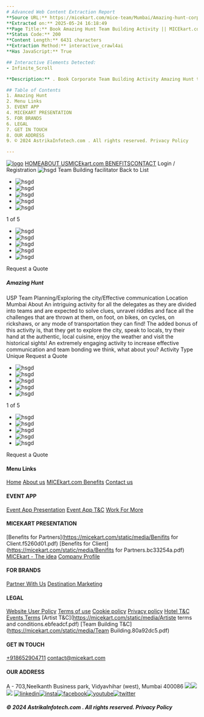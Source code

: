 ```yaml
---
# Advanced Web Content Extraction Report
**Source URL:** https://micekart.com/mice-team/Mumbai/Amazing-hunt-corporate-team-building/NjE=
**Extracted on:** 2025-05-24 16:18:49
**Page Title:** Book Amazing Hunt Team Building Activity || MICEkart.com
**Status Code:** 200
**Content Length:** 6431 characters
**Extraction Method:** interactive_crawl4ai
**Has JavaScript:** True

## Interactive Elements Detected:
- Infinite_Scroll

**Description:** . Book Corporate Team Building Activity Amazing Hunt through MICEkart.com for Best Deals.The one stop for all your Artiste requirements while planning your Corporate Event.

## Table of Contents
1. Amazing Hunt
2. Menu Links
3. EVENT APP
4. MICEKART PRESENTATION
5. FOR BRANDS
6. LEGAL
7. GET IN TOUCH
8. OUR ADDRESS
9. © 2024 AstrikaInfotech.com . All rights reserved. Privacy Policy

---
```


[![logo](https://micekart.com/static/media/logo.ae758ead.png)](https://micekart.com/home)
[](https://micekart.com/mice-team/Mumbai/Amazing-hunt-corporate-team-building/NjE=)[HOME](https://micekart.com/home)[](https://micekart.com/mice-team/Mumbai/Amazing-hunt-corporate-team-building/NjE=)[ABOUT US](https://micekart.com/about)[](https://micekart.com/mice-team/Mumbai/Amazing-hunt-corporate-team-building/NjE=)[MICEkart.com BENEFITS](https://micekart.com/benefits)[](https://micekart.com/mice-team/Mumbai/Amazing-hunt-corporate-team-building/NjE=)[CONTACT](https://micekart.com/contact)
Login / Registration
![hsgd](https://micekart.com/static/media/loader.15ef94cf.svg)
Team Building facilitator
Back to List
  * ![hsgd](https://micekart-upload-files-new.s3.ap-south-1.amazonaws.com/uploads/TEAMBUILDER_SLIDER_IMG/Slide41594296074742.JPG)
  * ![hsgd](https://micekart-upload-files-new.s3.ap-south-1.amazonaws.com/uploads/TEAMBUILDER_SLIDER_IMG/Slide11594296094049.JPG)
  * ![hsgd](https://micekart-upload-files-new.s3.ap-south-1.amazonaws.com/uploads/TEAMBUILDER_SLIDER_IMG/Slide21594296094060.JPG)
  * ![hsgd](https://micekart-upload-files-new.s3.ap-south-1.amazonaws.com/uploads/TEAMBUILDER_SLIDER_IMG/Slide31594296094078.JPG)
  * ![hsgd](https://micekart-upload-files-new.s3.ap-south-1.amazonaws.com/uploads/TEAMBUILDER_SLIDER_IMG/Slide51594296094093.JPG)


1 of 5
  * ![hsgd](https://micekart-upload-files-new.s3.ap-south-1.amazonaws.com/uploads/TEAMBUILDER_SLIDER_IMG/Slide41594296074742.JPG)
  * ![hsgd](https://micekart-upload-files-new.s3.ap-south-1.amazonaws.com/uploads/TEAMBUILDER_SLIDER_IMG/Slide11594296094049.JPG)
  * ![hsgd](https://micekart-upload-files-new.s3.ap-south-1.amazonaws.com/uploads/TEAMBUILDER_SLIDER_IMG/Slide21594296094060.JPG)
  * ![hsgd](https://micekart-upload-files-new.s3.ap-south-1.amazonaws.com/uploads/TEAMBUILDER_SLIDER_IMG/Slide31594296094078.JPG)
  * ![hsgd](https://micekart-upload-files-new.s3.ap-south-1.amazonaws.com/uploads/TEAMBUILDER_SLIDER_IMG/Slide51594296094093.JPG)


Request a Quote
##### Amazing Hunt
USP
Team Planning/Exploring the city/Effective communication
Location
Mumbai
About
An intriguing activity for all the delegates as they are divided into teams and are expected to solve clues, unravel riddles and face all the challenges that are thrown at them, on foot, on bikes, on cycles, on rickshaws, or any mode of transportation they can find! The added bonus of this activity is, that they get to explore the city, speak to locals, try their hand at the authentic, local cuisine, enjoy the weather and visit the historical sights! An extremely engaging activity to increase effective communication and team bonding we think, what about you? 
Activity Type
Unique
Request a Quote
  * ![hsgd](https://micekart-upload-files-new.s3.ap-south-1.amazonaws.com/uploads/TEAMBUILDER_SLIDER_IMG/Slide41594296074742.JPG)
  * ![hsgd](https://micekart-upload-files-new.s3.ap-south-1.amazonaws.com/uploads/TEAMBUILDER_SLIDER_IMG/Slide11594296094049.JPG)
  * ![hsgd](https://micekart-upload-files-new.s3.ap-south-1.amazonaws.com/uploads/TEAMBUILDER_SLIDER_IMG/Slide21594296094060.JPG)
  * ![hsgd](https://micekart-upload-files-new.s3.ap-south-1.amazonaws.com/uploads/TEAMBUILDER_SLIDER_IMG/Slide31594296094078.JPG)
  * ![hsgd](https://micekart-upload-files-new.s3.ap-south-1.amazonaws.com/uploads/TEAMBUILDER_SLIDER_IMG/Slide51594296094093.JPG)


1 of 5
  * ![hsgd](https://micekart-upload-files-new.s3.ap-south-1.amazonaws.com/uploads/TEAMBUILDER_SLIDER_IMG/Slide41594296074742.JPG)
  * ![hsgd](https://micekart-upload-files-new.s3.ap-south-1.amazonaws.com/uploads/TEAMBUILDER_SLIDER_IMG/Slide11594296094049.JPG)
  * ![hsgd](https://micekart-upload-files-new.s3.ap-south-1.amazonaws.com/uploads/TEAMBUILDER_SLIDER_IMG/Slide21594296094060.JPG)
  * ![hsgd](https://micekart-upload-files-new.s3.ap-south-1.amazonaws.com/uploads/TEAMBUILDER_SLIDER_IMG/Slide31594296094078.JPG)
  * ![hsgd](https://micekart-upload-files-new.s3.ap-south-1.amazonaws.com/uploads/TEAMBUILDER_SLIDER_IMG/Slide51594296094093.JPG)


Request a Quote
#### Menu Links
[Home](https://micekart.com/home)
[About us](https://micekart.com/about)
[MICEkart.com Benefits](https://micekart.com/benefits)
[Contact us](https://micekart.com/contact)
#### EVENT APP
[Event App Presentation](https://micekart.com/)
[Event App T&C](https://micekart.com/)
[Work For More](https://micekart.com/)
#### MICEKART PRESENTATION
[Benefits for Partners](https://micekart.com/static/media/Benifits for Client.f5260d01.pdf)
[Benefits for Client](https://micekart.com/static/media/Benifits for Partners.bc33254a.pdf)
[MICEkart - The idea](https://micekart.com/static/media/Micekart-The-Idea-new.78c542ff.pdf)
[Company Profile](https://micekart.com/static/media/MICEkart-Client-Profile.35843043.pdf)
#### FOR BRANDS
[Partner With Us](https://micekart.com/contact)
[Destination Marketing](https://micekart.com/contact)
#### LEGAL
[Website User Policy](https://micekart.com/websiteuserpolicy)
[Terms of use](https://micekart.com/termsofuse)
[Cookie policy](https://micekart.com/cookiepolicy)
[Privacy policy](https://micekart.com/privacypolicy)
[Hotel T&C](https://micekart.com/hoteltermsandcondition)
[Events Terms](https://micekart.com/EventsTerms)
[Artist T&C](https://micekart.com/static/media/Artiste terms and conditions.ebfeadcf.pdf)
[Team Building T&C](https://micekart.com/static/media/Team Building.80a92dc5.pdf)
#### GET IN TOUCH
[+918652904711](tel:+918652904711)
contact@micekart.com
#### OUR ADDRESS
A - 703,Neelkanth Business park, Vidyavhihar (west), Mumbai 400086
![](https://micekart.com/mice-team/Mumbai/Amazing-hunt-corporate-team-building/NjE=)![](https://micekart.com/mice-team/Mumbai/Amazing-hunt-corporate-team-building/NjE=)
![](https://micekart.com/static/media/logo.ae758ead.a18379f3.png)
[![linkedin](https://micekart.com/static/media/linkedin.b9237664.svg)](https://www.linkedin.com/company/micekart/)[![insta](https://micekart.com/static/media/instagram.052c5c73.svg)](https://www.instagram.com/micekart/ )[![facebook](https://micekart.com/static/media/facebook.cdd6adc6.svg)](https://www.facebook.com/MICEkart.in)[![youtube](https://micekart.com/static/media/youtube.49316bbb.svg)](https://www.youtube.com/channel/UCU7p6BOupjMWw-IYlreCb5Q)[![twitter](https://micekart.com/static/media/twitter.8845157f.svg)](https://twitter.com/micekartcom)
##### © 2024 AstrikaInfotech.com . All rights reserved. Privacy Policy
